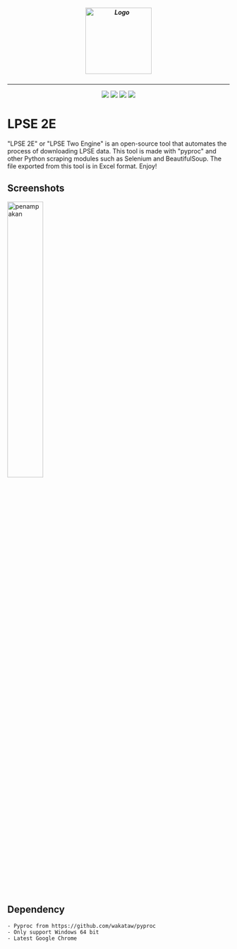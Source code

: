 <h5 align="center">
  <img src="https://seimpairiyun.thedev.id/img/lpse2e.png" width="150px" alt="Logo">
</h5>

---

<p align="center">
<img src="https://img.shields.io/badge/Python-3.x-yellow.svg">
<img src="https://img.shields.io/badge/Pyqt5-5.15.1-green.svg">
<img src="https://img.shields.io/badge/license-MIT-red.svg">
<img src="https://img.shields.io/badge/tools-scrapping|web%20automation-blue"> 
</p>


# LPSE 2E
"LPSE 2E" or "LPSE Two Engine" is an open-source tool that automates the process of downloading LPSE data. This tool is made with "pyproc" and other Python scraping modules such as Selenium and BeautifulSoup. The file exported from this tool is in Excel format. Enjoy!

## Screenshots
<img src="https://i.ibb.co/rFgdqDh/LPSE-2E.png" width="40%"  alt="penampakan">

## Dependency
```
- Pyproc from https://github.com/wakataw/pyproc
- Only support Windows 64 bit
- Latest Google Chrome 
```

